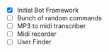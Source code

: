 - [x] Initial Bot Framework
- [ ] Bunch of random commands
- [ ] MP3 to midi transcriber
- [ ] Midi recorder
- [ ] User Finder